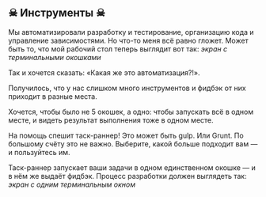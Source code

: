 ## ☠ Инструменты ☠ 

Мы автоматизировали разработку и тестирование, организацию кода и управление зависимостями. Но что-то меня всё равно гложет. Может быть то, что мой рабочий стол теперь выглядит вот так: _экран с терминальными окошками_

Так и хочется сказать: «Какая же это автоматизация?!».

Получилось, что у нас слишком много инструментов и фидбэк от них приходит в разные места.

Хочется, чтобы было не 5 окошек, а одно: чтобы запускать всё в одном месте, и видеть результат выполнения тоже в одном месте.

На помощь спешит таск-раннер! Это может быть gulp. Или Grunt. По большому счёту это не важно. Выберите, какой больше подходит вам — и пользуйтесь им.

Таск-раннер запускает ваши задачи в одном единственном окошке — и в нём же выдаёт фидбэк. Процесс разработки должен выглядеть так: _экран с одним терминальным окном_
